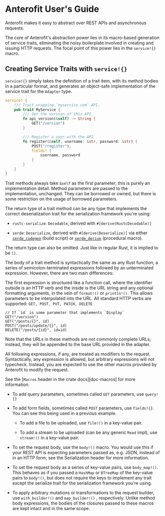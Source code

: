 Anterofit User's Guide
======================

Anterofit makes it easy to abstract over REST APIs and asynchronous requests.

The core of Anterofit's abstraction power lies in its macro-based
generation of service traits, eliminating the noisy boilerplate
involved in creating and issuing HTTP requests. The
focal point of this power lies in the `service!{}` macro.

Creating Service Traits with `service!{}`
-----------------------------------------

`service!{}` simply takes the definition of a trait
item, with its method bodies in a particular format,
and generates an object-safe implementation of
the service trait for the `Adapter` type.

```rust
service! {
    /// Trait wrapping `myservice.com` API.
    pub trait MyService {
        /// Get the version of this API.
        fn api_version(&self) -> String {
            GET("/version")
        }

        /// Register a user with the API.
        fn register(&self, username: &str, password: &str) {
            POST("/register");
            fields! {
                username, password
            }
        }
    }
}
```

Trait methods always take `&self` as the first parameter; this is purely
an implementation detail. Method parameters are passed to the implementation, unchanged.
They can be borrowed or owned, but there is some restriction on the usage
of borrowed parameters.

The return type of a trait method can be any type
that implements the correct deserialization trait
for the serialization framework you're using:

* `rustc-serialize`: `Decodable`, derived with
`#[derive(RustcDecodable)]`

* `serde`: `Deserialize`, derived with `#[derive(Deserialize)]`
via either [`serde_codegen`](https://crates.io/crates/serde_codegen) (build script) or [`serde_derive`](https://crates.io/crates/serde_derive) (procedural macro).

The return type can also be omitted. Just like in regular Rust,
it is implied to be `()`.

The body of a trait method is syntactically the same
as any Rust function; a series of semicolon-terminated expressions 
followed by an unterminated expression. However, there are two main differences:

The first expression is structured like a function call, where the identifier outside is an HTTP verb and the inside
is the URL string and any optional formatting arguments, in the vein
of `format!()` or `println!()`. This allows parameters
to be interpolated into the URL. All standard HTTP verbs are supported: `GET, POST, PUT, PATCH, DELETE`

```
// If `id` is some parameter that implements `Display`
GET("/version")
GET("/posts/{}", id)
POST("/posts/update/{}", id)
DELETE("/posts/{id}", id=id)
```

Note that the URLs in these methods are not commonly
complete URLs; instead, they will be appended to the 
base URL provided in the adapter.

All following expressions, if any, are treated as modifiers
to the request. Syntactically, any expression is allowed, but 
arbitrary expressions will not typecheck. Instead, you are
expected to use the other macros provided by Anterofit
to modify the request.

See the [`Macros` header in the crate docs][doc-macros]
for more information.

* To add query parameters, sometimes called `GET` parameters,
use `query!{}`
 
* To add form fields, sometimes called `POST` parameters, use `fields!{}`.
 You can see this being used in a previous example.
 
    * To add a file to be uploaded, use `file!()`
    in a key-value pair.
    
    * To add a stream to be uploaded (can be any generic `Read` impl), use
    `stream!()` in a key-value pair.
    
* To set the request body, use the `body!()` macro. You
would use this if
your REST API is expecting parameters passed as, e.g. JSON,
instead of in an HTTP form; see the Serialization header for more information.

* To set the request body as a series of key-value pairs,
use `body_map!()`. This behaves as if you passed
a `HashMap` or `BTreeMap` of the key-value pairs to `body!()`, but
does not require the keys to implement any trait except the
serialize trait for the serialization framework you're using.

* To apply arbitrary mutations or transformations to
the request builder, use `with_builder!()` and `map_builder!()`
, respectively. Unlike method body expressions, the bodies
of the closures passed to these macros are kept intact and in
the same scope.